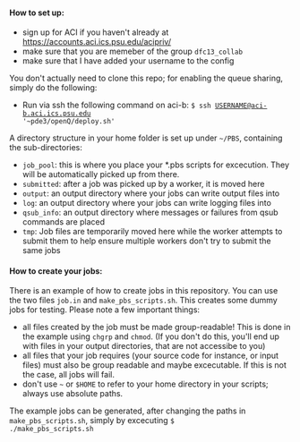 #### How to set up:

* sign up for ACI if you haven't already at https://accounts.aci.ics.psu.edu/acipriv/
* make sure that you are memeber of the group <code>dfc13_collab</code>
* make sure that I have added your username to the config

You don't actually need to clone this repo; for enabling the queue sharing, simply do the following:

* Run via ssh the following command on aci-b:
<code>$ ssh USERNAME@aci-b.aci.ics.psu.edu '~pde3/openQ/deploy.sh'</code>

A directory structure in your home folder is set up under <code>~/PBS</code>, containing the sub-directories:

* <code>job_pool</code>: this is where you place your *.pbs scripts for excecution. They will be automatically picked up from there.
* <code>submitted</code>: after a job was picked up by a worker, it is moved here
* <code>output</code>: an output directory where your jobs can write output files into
* <code>log</code>: an output directory where your jobs can write logging files into
* <code>qsub_info</code>: an output directory where messages or failures from qsub commands are placed
* <code>tmp</code>: Job files are temporarily moved here while the worker attempts to submit them to help ensure multiple workers don't try to submit the same jobs

#### How to create your jobs:

There is an example of how to create jobs in this repository. You can use the two files <code>job.in</code> and <code>make_pbs_scripts.sh</code>. This creates some dummy jobs for testing. Please note a few important things:
* all files created by the job must be made group-readable! This is done in the example using <code>chgrp</code> and <code>chmod</code>. (If you don't do this, you'll end up with files in your output directories, that are not accessibe to you)
* all files that your job requires (your source code for instance, or input files) must also be group readable and maybe excecutable. If this is not the case, all jobs will fail.
* don't use <code>~</code> or <code>$HOME</code> to refer to your home directory in your scripts; always use absolute paths.

The example jobs can be generated, after changing the paths in <code>make_pbs_scripts.sh</code>, simply by excecuting <code>$ ./make_pbs_scripts.sh</code>
